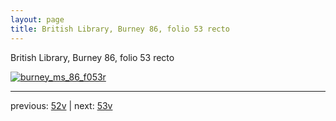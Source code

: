 ```yaml
---
layout: page
title: British Library, Burney 86, folio 53 recto
---
```


British Library, Burney 86, folio 53 recto

[![burney_ms_86_f053r](http://www.homermultitext.org/iipsrv?IIIF=/project/homer/pyramidal/deepzoom/bl/burney86imgs/v1/burney_ms_86_f053r.tif/full/800,/0/default.jpg)](http://www.homermultitext.org/ict2/?urn=urn:cite2:bl:burney86imgs.v1:burney_ms_86_f053r) 

---

previous:  [52v](../52v/) | next: [53v](../53v/)